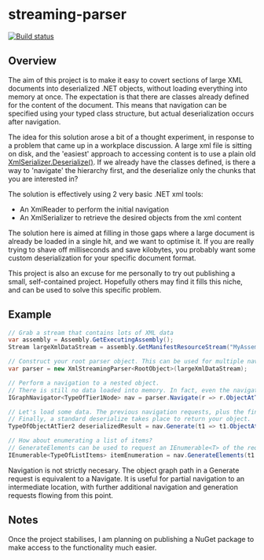 # streaming-parser

[![Build status](https://ci.appveyor.com/api/projects/status/e6vjthsxkudefvpi?svg=true)](https://ci.appveyor.com/project/eddiesholl/streaming-parser)

## Overview

The aim of this project is to make it easy to covert sections of large XML documents into deserialized .NET objects, without loading everything into memory at once. The expectation is that there are classes already defined for the content of the document. This means that navigation can be specified using your typed class structure, but actual deserialization occurs after navigation.

The idea for this solution arose a bit of a thought experiment, in response to a problem that came up in a workplace discussion. A large xml file is sitting on disk, and the 'easiest' approach to accessing content is to use a plain old [XmlSerializer.Deserialize()](https://msdn.microsoft.com/en-us/library/system.xml.serialization.xmlserializer.deserialize%28v=vs.110%29.aspx). If we already have the classes defined, is there a way to 'navigate' the hierarchy first, and the deserialize only the chunks that you are interested in?

The solution is effectively using 2 very basic .NET xml tools:

* An XmlReader to perform the initial navigation
* An XmlSerializer to retrieve the desired objects from the xml content

The solution here is aimed at filling in those gaps where a large document is already be loaded in a single hit, and we want to optimise it. If you are really trying to shave off milliseconds and save kilobytes, you probably want some custom deserialization for your specific document format.

This project is also an excuse for me personally to try out publishing a small, self-contained project. Hopefully others may find it fills this niche, and can be used to solve this specific problem.

## Example

```cs
// Grab a stream that contains lots of XML data
var assembly = Assembly.GetExecutingAssembly();
Stream largeXmlDataStream = assembly.GetManifestResourceStream("MyAssembly.largeEmbeddedFile.xml");

// Construct your root parser object. This can be used for multiple navigation and generation requests
var parser = new XmlStreamingParser<RootObject>(largeXmlDataStream);

// Perform a navigation to a nested object.
// There is still no data loaded into memory. In fact, even the navigation of the underlying reader only occurs at Generate time
IGraphNavigator<TypeOfTier1Node> nav = parser.Navigate(r => r.ObjectAtTier1);

// Let's load some data. The previous navigation requests, plus the final path for generation, are used to move the underlying reader.
// Finally, a standard deserialize takes place to return your object.
TypeOfObjectAtTier2 deserializedResult = nav.Generate(t1 => t1.ObjectAtTier2);

// How about enumerating a list of items?
// GenerateElements can be used to request an IEnumerable<T> of the requested item type
IEnumerable<TypeOfListItems> itemEnumeration = nav.GenerateElements(t1 => t1.ListOfItemsInTier2)

```

Navigation is not strictly necesary. The object graph path in a Generate request is equivalent to a Navigate. It is useful for partial navigation to an intermediate location, with further additional navigation and generation requests flowing from this point.

## Notes

Once the project stabilises, I am planning on publishing a NuGet package to make access to the functionality much easier.